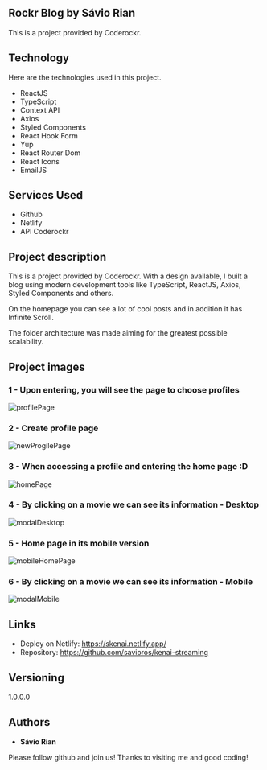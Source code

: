## Rockr Blog by Sávio Rian

This is a project provided by Coderockr.

## Technology 

Here are the technologies used in this project.

* ReactJS
* TypeScript
* Context API
* Axios
* Styled Components
* React Hook Form
* Yup
* React Router Dom
* React Icons
* EmailJS

## Services Used

* Github
* Netlify
* API Coderockr

## Project description
This is a project provided by Coderockr. With a design available, I built a blog using modern development tools like TypeScript, ReactJS, Axios, Styled Components and others.

On the homepage you can see a lot of cool posts and in addition it has Infinite Scroll.

The folder architecture was made aiming for the greatest possible scalability.

## Project images

### 1 - Upon entering, you will see the page to choose profiles

![profilePage](https://user-images.githubusercontent.com/77650278/191383629-33903f64-2f62-4c3a-afd8-28e205574b51.png)

### 2 - Create profile page

![newProgilePage](https://user-images.githubusercontent.com/77650278/191383651-386b91ba-e220-4de1-aa49-57c451b5b66a.png)

### 3 - When accessing a profile and entering the home page :D

![homePage](https://user-images.githubusercontent.com/77650278/191383665-ace4c83d-db6d-43a1-8972-e21cc24d328a.png)

### 4 - By clicking on a movie we can see its information - Desktop

![modalDesktop](https://user-images.githubusercontent.com/77650278/191383675-d407d08f-4037-4715-bb5b-b46bda3ec65f.png)

### 5 - Home page in its mobile version

![mobileHomePage](https://user-images.githubusercontent.com/77650278/191383696-6399a000-7f12-4116-b217-19bef860cda5.png)

### 6 - By clicking on a movie we can see its information - Mobile

![modalMobile](https://user-images.githubusercontent.com/77650278/191383706-8afcc8f6-9464-4175-8aaa-56c58abd4fd8.png)


## Links
  - Deploy on Netlify: https://skenai.netlify.app/
  - Repository: https://github.com/savioros/kenai-streaming

  ## Versioning

  1.0.0.0


  ## Authors

  * **Sávio Rian** 

  Please follow github and join us!
  Thanks to visiting me and good coding!
